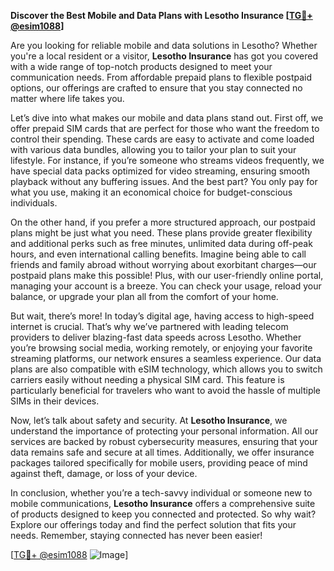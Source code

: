 **Discover the Best Mobile and Data Plans with Lesotho Insurance [[TG💪+ @esim1088](https://t.me/s/esim1088)]**

Are you looking for reliable mobile and data solutions in Lesotho? Whether you're a local resident or a visitor, **Lesotho Insurance** has got you covered with a wide range of top-notch products designed to meet your communication needs. From affordable prepaid plans to flexible postpaid options, our offerings are crafted to ensure that you stay connected no matter where life takes you.

Let’s dive into what makes our mobile and data plans stand out. First off, we offer prepaid SIM cards that are perfect for those who want the freedom to control their spending. These cards are easy to activate and come loaded with various data bundles, allowing you to tailor your plan to suit your lifestyle. For instance, if you’re someone who streams videos frequently, we have special data packs optimized for video streaming, ensuring smooth playback without any buffering issues. And the best part? You only pay for what you use, making it an economical choice for budget-conscious individuals.

On the other hand, if you prefer a more structured approach, our postpaid plans might be just what you need. These plans provide greater flexibility and additional perks such as free minutes, unlimited data during off-peak hours, and even international calling benefits. Imagine being able to call friends and family abroad without worrying about exorbitant charges—our postpaid plans make this possible! Plus, with our user-friendly online portal, managing your account is a breeze. You can check your usage, reload your balance, or upgrade your plan all from the comfort of your home.

But wait, there’s more! In today’s digital age, having access to high-speed internet is crucial. That’s why we’ve partnered with leading telecom providers to deliver blazing-fast data speeds across Lesotho. Whether you’re browsing social media, working remotely, or enjoying your favorite streaming platforms, our network ensures a seamless experience. Our data plans are also compatible with eSIM technology, which allows you to switch carriers easily without needing a physical SIM card. This feature is particularly beneficial for travelers who want to avoid the hassle of multiple SIMs in their devices.

Now, let’s talk about safety and security. At **Lesotho Insurance**, we understand the importance of protecting your personal information. All our services are backed by robust cybersecurity measures, ensuring that your data remains safe and secure at all times. Additionally, we offer insurance packages tailored specifically for mobile users, providing peace of mind against theft, damage, or loss of your device.

In conclusion, whether you’re a tech-savvy individual or someone new to mobile communications, **Lesotho Insurance** offers a comprehensive suite of products designed to keep you connected and protected. So why wait? Explore our offerings today and find the perfect solution that fits your needs. Remember, staying connected has never been easier!

[[TG💪+ @esim1088](https://t.me/s/esim1088) ![Image](https://i.postimg.cc/Y0z9fWf4/image.png)]